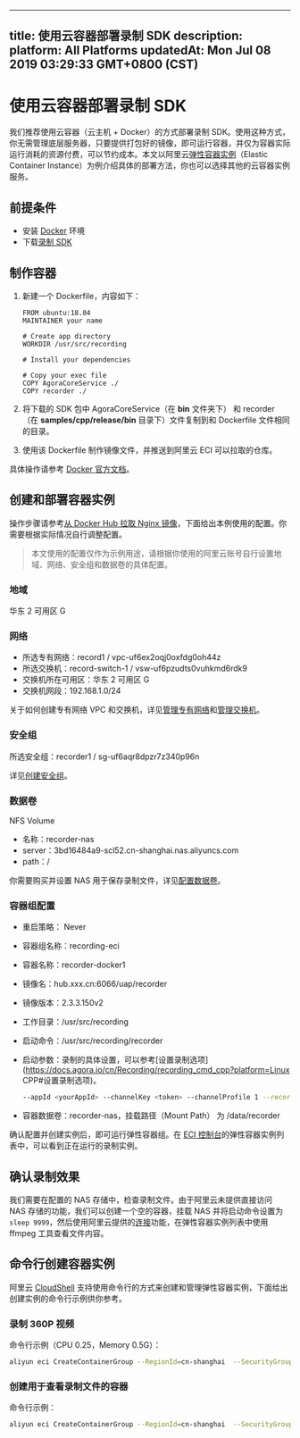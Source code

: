 
---
title: 使用云容器部署录制 SDK
description: 
platform: All Platforms
updatedAt: Mon Jul 08 2019 03:29:33 GMT+0800 (CST)
---
# 使用云容器部署录制 SDK
我们推荐使用云容器（云主机 + Docker）的方式部署录制 SDK。使用这种方式，你无需管理底层服务器，只要提供打包好的镜像，即可运行容器，并仅为容器实际运行消耗的资源付费，可以节约成本。本文以阿里云[弹性容器实例](https://help.aliyun.com/product/87486.html)（Elastic Container Instance）为例介绍具体的部署方法，你也可以选择其他的云容器实例服务。

## 前提条件

- 安装 [Docker](https://docs.docker.com/install/) 环境
- 下载[录制 SDK](http://download.agora.io/sdk/release/Agora_Recording_SDK_for_Linux_v2_3_3_FULL.tar.gz)

## 制作容器

1. 新建一个 Dockerfile，内容如下：

   ```
   FROM ubuntu:18.04
   MAINTAINER your name
   
   # Create app directory
   WORKDIR /usr/src/recording
   
   # Install your dependencies
   
   # Copy your exec file
   COPY AgoraCoreService ./
   COPY recorder ./
   ```

2. 将下载的 SDK 包中 AgoraCoreService（在 **bin** 文件夹下） 和 recorder （在 **samples/cpp/release/bin** 目录下）文件复制到和 Dockerfile 文件相同的目录。

3. 使用该 Dockerfile 制作镜像文件，并推送到阿里云 ECI 可以拉取的仓库。

具体操作请参考 [Docker 官方文档](https://docs.docker.com/get-started/)。

## 创建和部署容器实例

操作步骤请参考[从 Docker Hub 拉取 Nginx 镜像](https://help.aliyun.com/document_detail/119093.html)，下面给出本例使用的配置。你需要根据实际情况自行调整配置。

> 本文使用的配置仅作为示例用途，请根据你使用的阿里云账号自行设置地域、网络、安全组和数据卷的具体配置。

### 地域

华东 2 可用区 G

### 网络

- 所选专有网络：record1 / vpc-uf6ex2oqj0oxfdg0oh44z
- 所选交换机：record-switch-1 / vsw-uf6pzudts0vuhkmd6rdk9
- 交换机所在可用区：华东 2 可用区 G
- 交换机网段：192.168.1.0/24

关于如何创建专有网络 VPC 和交换机，详见[管理专有网络](https://help.aliyun.com/document_detail/65398.html?spm=a2c4g.11186623.2.26.6b91650dufPjGx)和[管理交换机](https://help.aliyun.com/document_detail/65387.html?spm=a2c4g.11186623.2.27.6b91650dufPjGx)。

### 安全组

所选安全组：recorder1 / sg-uf6aqr8dpzr7z340p96n

详见[创建安全组](https://help.aliyun.com/document_detail/25468.html)。

### 数据卷

NFS Volume

- 名称：recorder-nas
- server：3bd16484a9-scl52.cn-shanghai.nas.aliyuncs.com
- path：/

你需要购买并设置 NAS 用于保存录制文件，详见[配置数据卷](https://help.aliyun.com/document_detail/90672.html)。

### 容器组配置

- 重启策略： Never

- 容器组名称：recording-eci

- 容器名称：recorder-docker1

- 镜像名：hub.xxx.cn:6066/uap/recorder

- 镜像版本：2.3.3.150v2

- 工作目录：/usr/src/recording

- 启动命令：/usr/src/recording/recorder

- 启动参数：录制的具体设置，可以参考[设置录制选项](https://docs.agora.io/cn/Recording/recording_cmd_cpp?platform=Linux CPP#设置录制选项)。

  ```bash
  --appId <yourAppId> --channelKey <token> --channelProfile 1 --recordFileRootDir /data/recorder --channel demo --uid 666 --appliteDir /usr/src/recording --idle 30 --lowUdpPort 40000 --highUdpPort 41004 --isMixingEnabled 1 --mixedVideoAudio 2
  ```

- 容器数据卷：recorder-nas，挂载路径（Mount Path） 为 /data/recorder

确认配置并创建实例后，即可运行弹性容器组。在 [ECI 控制台](https://eci.console.aliyun.com/)的弹性容器实例列表中，可以看到正在运行的录制实例。

## 确认录制效果

我们需要在配置的 NAS 存储中，检查录制文件。由于阿里云未提供直接访问 NAS 存储的功能，我们可以创建一个空的容器，挂载 NAS 并将启动命令设置为 `sleep 9999`，然后使用阿里云提供的[连接](https://help.aliyun.com/document_detail/119176.html)功能，在弹性容器实例列表中使用 ffmpeg 工具查看文件内容。

## 命令行创建容器实例

阿里云 [CloudShell](https://help.aliyun.com/document_detail/101356.html) 支持使用命令行的方式来创建和管理弹性容器实例，下面给出创建实例的命令行示例供你参考。

### 录制 360P 视频

命令行示例（CPU 0.25，Memory 0.5G）：

```bash
aliyun eci CreateContainerGroup --RegionId=cn-shanghai  --SecurityGroupId=sg-uf6aqr8dpzr7z340p96n --VSwitchId=vsw-uf6pzudts0vuhkmd6rdk9 --Volume.1.Name=recorder-nas --Volume.1.Type=NFSVolume --Volume.1.NFSVolume.Path=/ --Volume.1.NFSVolume.Server=3bd16484a9-scl52.cn-shanghai.nas.aliyuncs.com --Volume.1.NFSVolume.ReadOnly=False --ContainerGroupName=recording-eci1 --RestartPolicy=Never --Container.1.Image=hub.xxx.cn:6066/uap/recorder --Container.1.Name=recorder-docker1 --Container.1.Cpu=0.25 --Container.1.Memory=0.5 --Container.1.ImagePullPolicy=Always --Container.1.WorkingDir=/usr/src/recording --Container.1.Command.1=/usr/src/recording/recorder --Container.1.VolumeMount.1.Name=recorder-nas --Container.1.VolumeMount.1.MountPath=/data/recorder --Container.1.VolumeMount.1.ReadOnly=False --Container.1.Arg.1=—appId=<yourAppId> --Container.1.Arg.2=—channelKey=<token> --Container.1.Arg.3=--channelProfile=1 --Container.1.Arg.4=--recordFileRootDir=/data/recorder --Container.1.Arg.5=—channel=demo --Container.1.Arg.6=--uid=3600205 --Container.1.Arg.7=--appliteDir=/usr/src/recording --Container.1.Arg.8=--lowUdpPort=40000 --Container.1.Arg.9=--highUdpPort=41004 --Container.1.Arg.10=--isMixingEnabled=1 --Container.1.Arg.11=--mixedVideoAudio=2 --Container.1.Arg.12=--idle=15
```

### 创建用于查看录制文件的容器

命令行示例：

```bash
aliyun eci CreateContainerGroup --RegionId=cn-shanghai  --SecurityGroupId=sg-uf6aqr8dpzr7z340p96n --VSwitchId=vsw-uf6pzudts0vuhkmd6rdk9 --Volume.1.Name=recorder-nas --Volume.1.Type=NFSVolume --Volume.1.NFSVolume.Path=/ --Volume.1.NFSVolume.Server=3bd16484a9-scl52.cn-shanghai.nas.aliyuncs.com --Volume.1.NFSVolume.ReadOnly=False --ContainerGroupName=recording-eci --RestartPolicy=Never --Container.1.Image=hub.xxx.cn:6066/uap/recorder --Container.1.Name=recorder-docker1 --Container.1.Cpu=0.5 --Container.1.Memory=1 --Container.1.ImagePullPolicy=Always --Container.1.VolumeMount.1.Name=recorder-nas --Container.1.VolumeMount.1.MountPath=/data/recorder --Container.1.VolumeMount.1.ReadOnly=False --Container.1.WorkingDir=/usr/src/recording --Container.1.Command.1=sleep  --Container.1.Arg.1=9999
```
